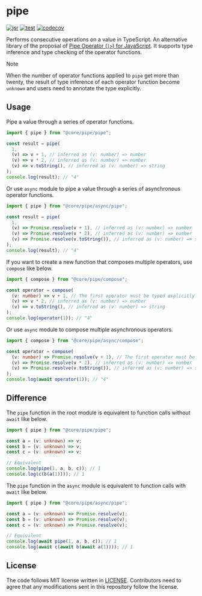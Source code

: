 # pipe

[![jsr](https://jsr.io/badges/@core/pipe)](https://jsr.io/@core/pipe)
[![test](https://github.com/jsr-core/pipe/workflows/Test/badge.svg)](https://github.com/jsr-core/pipe/actions?query=workflow%3ATest)
[![codecov](https://codecov.io/github/jsr-core/pipe/graph/badge.svg?token=pfbLRGU5AM)](https://codecov.io/github/jsr-core/pipe)

Performs consecutive operations on a value in TypeScript. An alternative library
of the proposal of [Pipe Operator (`|>`) for JavaScript]. It supports type
inference and type checking of the operator functions.

> [!NOTE]
>
> When the number of operator functions applied to `pipe` get more than twenty,
> the result of type inference of each operator function become `unknown` and
> users need to annotate the type explicitly.

[Pipe Operator (`|>`) for JavaScript]: https://github.com/tc39/proposal-pipeline-operator

## Usage

Pipe a value through a series of operator functions.

```ts
import { pipe } from "@core/pipe/pipe";

const result = pipe(
  1,
  (v) => v + 1, // inferred as (v: number) => number
  (v) => v * 2, // inferred as (v: number) => number
  (v) => v.toString(), // inferred as (v: number) => string
);
console.log(result); // "4"
```

Or use `async` module to pipe a value through a series of asynchronous operator
functions.

```ts
import { pipe } from "@core/pipe/async/pipe";

const result = pipe(
  1,
  (v) => Promise.resolve(v + 1), // inferred as (v: number) => number | Promise<number>
  (v) => Promise.resolve(v * 2), // inferred as (v: number) => number | Promise<number>
  (v) => Promise.resolve(v.toString()), // inferred as (v: number) => string | Promise<string>
);
console.log(result); // "4"
```

If you want to create a new function that composes multiple operators, use
`compose` like below.

```ts
import { compose } from "@core/pipe/compose";

const operator = compose(
  (v: number) => v + 1, // The first operator must be typed explicitly
  (v) => v * 2, // inferred as (v: number) => number
  (v) => v.toString(), // inferred as (v: number) => string
);
console.log(operator(1)); // "4"
```

Or use `async` module to compose multiple asynchronous operators.

```ts
import { compose } from "@core/pipe/async/compose";

const operator = compose(
  (v: number) => Promise.resolve(v + 1), // The first operator must be typed explicitly
  (v) => Promise.resolve(v * 2), // inferred as (v: number) => number | Promise<number>
  (v) => Promise.resolve(v.toString()), // inferred as (v: number) => string | Promise<string>
);
console.log(await operator(1)); // "4"
```

## Difference

The `pipe` function in the root module is equivalent to function calls without
`await` like below.

```ts
import { pipe } from "@core/pipe/pipe";

const a = (v: unknown) => v;
const b = (v: unknown) => v;
const c = (v: unknown) => v;

// Equivalent
console.log(pipe(1, a, b, c)); // 1
console.log(c(b(a(1)))); // 1
```

The `pipe` function in the `async` module is equivalent to function calls with
`await` like below.

```ts
import { pipe } from "@core/pipe/async/pipe";

const a = (v: unknown) => Promise.resolve(v);
const b = (v: unknown) => Promise.resolve(v);
const c = (v: unknown) => Promise.resolve(v);

// Equivalent
console.log(await pipe(1, a, b, c)); // 1
console.log(await c(await b(await a(1)))); // 1
```

## License

The code follows MIT license written in [LICENSE](./LICENSE). Contributors need
to agree that any modifications sent in this repository follow the license.
